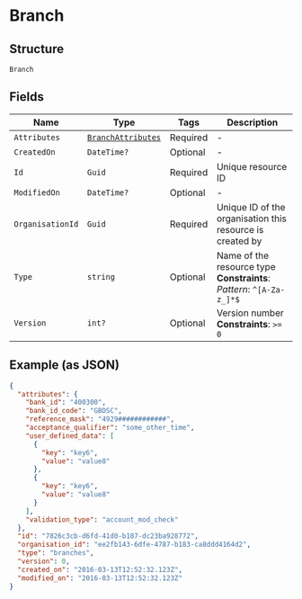 
# Branch

## Structure

`Branch`

## Fields

| Name | Type | Tags | Description |
|  --- | --- | --- | --- |
| `Attributes` | [`BranchAttributes`](../../doc/models/branch-attributes.md) | Required | - |
| `CreatedOn` | `DateTime?` | Optional | - |
| `Id` | `Guid` | Required | Unique resource ID |
| `ModifiedOn` | `DateTime?` | Optional | - |
| `OrganisationId` | `Guid` | Required | Unique ID of the organisation this resource is created by |
| `Type` | `string` | Optional | Name of the resource type<br>**Constraints**: *Pattern*: `^[A-Za-z_]*$` |
| `Version` | `int?` | Optional | Version number<br>**Constraints**: `>= 0` |

## Example (as JSON)

```json
{
  "attributes": {
    "bank_id": "400300",
    "bank_id_code": "GBDSC",
    "reference_mask": "4929############",
    "acceptance_qualifier": "some_other_time",
    "user_defined_data": [
      {
        "key": "key6",
        "value": "value8"
      },
      {
        "key": "key6",
        "value": "value8"
      }
    ],
    "validation_type": "account_mod_check"
  },
  "id": "7826c3cb-d6fd-41d0-b187-dc23ba928772",
  "organisation_id": "ee2fb143-6dfe-4787-b183-ca8ddd4164d2",
  "type": "branches",
  "version": 0,
  "created_on": "2016-03-13T12:52:32.123Z",
  "modified_on": "2016-03-13T12:52:32.123Z"
}
```

